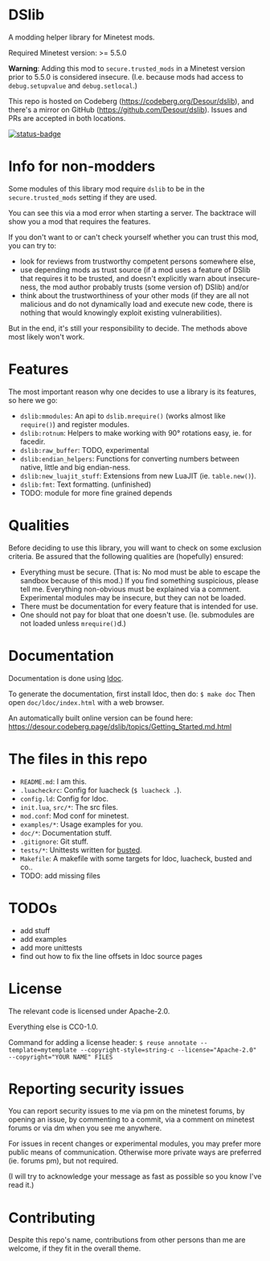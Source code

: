 <!--
Copyright (C) 2023 DS

SPDX-License-Identifier: CC0-1.0
-->

DSlib
=====

A modding helper library for Minetest mods.

Required Minetest version: >= 5.5.0

**Warning**: Adding this mod to `secure.trusted_mods` in a Minetest version prior
to 5.5.0 is considered insecure. (I.e. because mods had access to `debug.setupvalue`
and `debug.setlocal`.)

This repo is hosted on Codeberg (<https://codeberg.org/Desour/dslib>), and there's
a mirror on GitHub (<https://github.com/Desour/dslib>). Issues and PRs are accepted
in both locations.

[![status-badge](https://ci.codeberg.org/api/badges/Desour/dslib/status.svg)](https://ci.codeberg.org/Desour/dslib)


# Info for non-modders

Some modules of this library mod require `dslib` to be in the `secure.trusted_mods`
setting if they are used.

You can see this via a mod error when starting a server. The backtrace will show
you a mod that requires the features.

If you don't want to or can't check yourself whether you can trust this mod, you
can try to:

* look for reviews from trustworthy competent persons somewhere else,
* use depending mods as trust source (if a mod uses a feature of DSlib that requires
  it to be trusted, and doesn't explicitly warn about insecure-ness, the mod author
  probably trusts (some version of) DSlib) and/or
* think about the trustworthiness of your other mods (if they are all not malicious
  and do not dynamically load and execute new code, there is nothing that would
  knowingly exploit existing vulnerabilities).

But in the end, it's still your responsibility to decide.
The methods above most likely won't work.


# Features

The most important reason why one decides to use a library is its features, so
here we go:

* `dslib:mmodules`: An api to `dslib.mrequire()` (works almost like `require()`) and
  register modules.
* `dslib:rotnum`: Helpers to make working with 90° rotations easy, ie. for facedir.
* `dslib:raw_buffer`: TODO, experimental
* `dslib:endian_helpers`: Functions for converting numbers between native,
  little and big endian-ness.
* `dslib:new_luajit_stuff`: Extensions from new LuaJIT (ie. `table.new()`).
* `dslib:fmt`: Text formatting. (unfinished)
* TODO: module for more fine grained depends


# Qualities

Before deciding to use this library, you will want to check on some exclusion
criteria. Be assured that the following qualities are (hopefully) ensured:

* Everything must be secure.
  (That is: No mod must be able to escape the sandbox because of this mod.)
  If you find something suspicious, please tell me. Everything non-obvious must
  be explained via a comment.
  Experimental modules may be insecure, but they can not be loaded.
* There must be documentation for every feature that is intended for use.
* One should not pay for bloat that one doesn't use. (Ie. submodules are not
  loaded unless `mrequire()`d.)


# Documentation

Documentation is done using [ldoc](https://stevedonovan.github.io/ldoc/).

To generate the documentation, first install ldoc, then do:
`$ make doc`
Then open `doc/ldoc/index.html` with a web browser.

An automatically built online version can be found here:
<https://desour.codeberg.page/dslib/topics/Getting_Started.md.html>


# The files in this repo

* `README.md`: I am this.
* `.luacheckrc`: Config for luacheck (`$ luacheck .`).
* `config.ld`: Config for ldoc.
* `init.lua`, `src/*`: The src files.
* `mod.conf`: Mod conf for minetest.
* `examples/*`: Usage examples for you.
* `doc/*`: Documentation stuff.
* `.gitignore`: Git stuff.
* `tests/*`: Unittests written for [busted](https://olivinelabs.com/busted/).
* `Makefile`: A makefile with some targets for ldoc, luacheck, busted and co..
* TODO: add missing files


# TODOs

* add stuff
* add examples
* add more unittests
* find out how to fix the line offsets in ldoc source pages


# License

The relevant code is licensed under Apache-2.0.

Everything else is CC0-1.0.

Command for adding a license header:
`$ reuse annotate --template=mytemplate --copyright-style=string-c --license="Apache-2.0" --copyright="YOUR NAME" FILES`


# Reporting security issues

You can report security issues to me via pm on the minetest forums, by opening
an issue, by commenting to a commit, via a comment on minetest forums or via dm
when you see me anywhere.

For issues in recent changes or experimental modules, you may prefer more public
means of communication. Otherwise more private ways are preferred (ie. forums pm),
but not required.

(I will try to acknowledge your message as fast as possible so you know I've read
it.)


# Contributing

Despite this repo's name, contributions from other persons than me are welcome, if
they fit in the overall theme.
